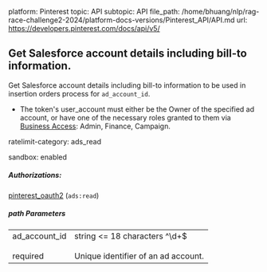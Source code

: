 platform: Pinterest
topic: API
subtopic: API
file_path: /home/bhuang/nlp/rag-race-challenge2-2024/platform-docs-versions/Pinterest_API/API.md
url: https://developers.pinterest.com/docs/api/v5/

## [](#operation/ssio_accounts/get)Get Salesforce account details including bill-to information.

Get Salesforce account details including bill-to information to be used in insertion orders process for `ad_account_id`.

* The token's user\_account must either be the Owner of the specified ad account, or have one of the necessary roles granted to them via [Business Access](https://help.pinterest.com/en/business/article/share-and-manage-access-to-your-ad-accounts): Admin, Finance, Campaign.

ratelimit-category: ads\_read

sandbox: enabled

##### Authorizations:

[pinterest\_oauth2](#section/Authentication/pinterest_oauth2) (`ads:read`)

##### path Parameters

|     |     |
| --- | --- |
| ad\_account\_id<br><br>required | string <= 18 characters ^\\d+$<br><br>Unique identifier of an ad account. |